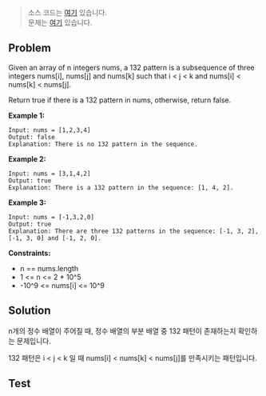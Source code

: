 > 소스 코드는 [여기](https://github.com/lcalmsky/leetcode/blob/master/src/main/java/io/lcalmsky/leetcode/_132_pattern/Solution.java) 있습니다.  
> 문제는 [여기](https://leetcode.com/problems/132-pattern/) 있습니다.

## Problem

Given an array of n integers nums, a 132 pattern is a subsequence of three integers nums[i], nums[j] and nums[k] such that i < j < k and nums[i] < nums[k] < nums[j].

Return true if there is a 132 pattern in nums, otherwise, return false.

**Example 1:**
```text
Input: nums = [1,2,3,4]
Output: false
Explanation: There is no 132 pattern in the sequence.
```
**Example 2:**
```text
Input: nums = [3,1,4,2]
Output: true
Explanation: There is a 132 pattern in the sequence: [1, 4, 2].
```
**Example 3:**
```text
Input: nums = [-1,3,2,0]
Output: true
Explanation: There are three 132 patterns in the sequence: [-1, 3, 2], [-1, 3, 0] and [-1, 2, 0].
```

**Constraints:**

* n == nums.length
* 1 <= n <= 2 * 10^5
* -10^9 <= nums[i] <= 10^9

## Solution

n개의 정수 배열이 주어질 때, 정수 배열의 부분 배열 중 132 패턴이 존재하는지 확인하는 문제입니다.

132 패턴은 i < j < k 일 때 nums[i] < nums[k] < nums[j]를 만족시키는 패턴입니다.



## Test